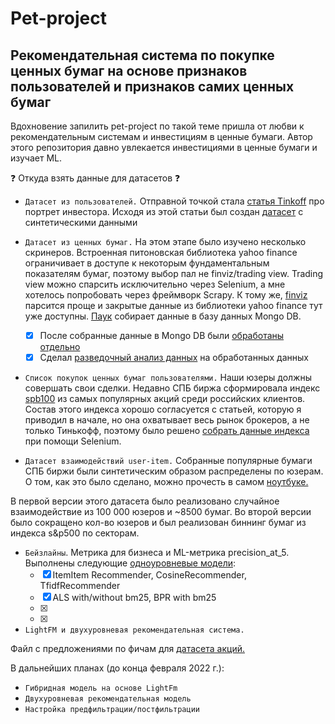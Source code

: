 # Pet-project
## Рекомендательная система по покупке ценных бумаг на основе признаков пользователей и признаков самих ценных бумаг

Вдохновение запилить pet-project по такой теме пришла от любви к рекомендательным системам и инвестициям в ценные бумаги. 
Автор этого репозитория давно увлекается инвестициями в ценные бумаги и изучает ML.

❓ Откуда взять данные для датасетов ❓

* `Датасет из пользователей.` Отправной точкой стала [статья Tinkoff](https://www.tinkoff.ru/invest/news/616676/) про портрет инвестора. Исходя из этой статьи
был создан [датасет](https://github.com/lyutov89/project_share_recommendation/blob/master/users/Data_collection_for_pet_project.ipynb) с синтетическими данными 

* `Датасет из ценных бумаг.` На этом этапе было изучено несколько скринеров. Встроенная питоновская библиотека yahoo finance ограничивает в доступе к некоторым фундаментальным показателям бумаг, поэтому выбор пал не finviz/trading view. Trading view можно спарсить исключительно через Selenium, а мне хотелось попробовать через фреймворк Scrapy. К тому же, [finviz](https://finviz.com/) парсится проще и закрытые данные из библиотеки yahoo finance тут уже доступны. [Паук](https://github.com/lyutov89/project_share_recommendation/tree/master/shares_parsing/finviz_parsing) собирает данные в базу данных Mongo DB.
    - [X] После собранные данные в Mongo DB были [обработаны отдельно](https://github.com/lyutov89/project_share_recommendation/blob/master/items_shares/items_treatment.ipynb) 
    - [X] Сделал [разведочный анализ данных](https://github.com/lyutov89/project_share_recommendation/blob/master/items_shares/finviz_shares_short_eda.ipynb) на обработанных данных

* `Список покупок ценных бумаг пользователями.` Наши юзеры должны совершать свои сделки. Недавно СПБ биржа сформировала индекс [spb100](https://spbexchange.ru/ru/stocks/index/SPB100/) из самых популярных акций среди российских клиентов. Состав этого индекса хорошо согласуется с статьей, которую я приводил в начале, но она охватывает весь рынок брокеров, а не только Тинькофф, поэтому было решено [собрать данные индекса](https://github.com/lyutov89/project_share_recommendation/tree/master/shares_parsing/spb_shares) при помощи Selenium.

* `Датасет взаимодействий user-item.` Собранные популярные бумаги СПБ биржи были синтетическим образом распределены по юзерам. О том, как это было сделано, можно прочесть в самом [ноутбуке.](https://github.com/lyutov89/project_share_recommendation/blob/master/interactions/interactions.ipynb)

В первой версии этого датасета было реализовано случайное взаимодействие из 100 000 юзеров и ~8500 бумаг. 
Во второй версии было сокращено кол-во юзеров и был реализован биннинг бумаг из индекса s&p500 по секторам.

* `Бейзлайны`. Метрика для бизнеса и ML-метрика precision_at_5. Выполнены следующие [одноуровневые модели](https://github.com/lyutov89/Project_share_recommendation/blob/dev-base/baselines/baselines.ipynb): 
    - [X] ItemItem Recommender, CosineRecommender, TfidfRecommender   
    - [X] ALS with/without bm25, BPR with bm25 
    - [X]
    - [X]
   
* `LightFM и двухуровневая рекомендательная система.`

Файл с предложениями по фичам для [датасета акций.](https://github.com/lyutov89/Project_share_recommendation/tree/two-step-system/2_step_recsys)


   В дальнейших планах (до конца февраля 2022 г.):
* `Гибридная модель на основе LightFm`   
* `Двухуровневая рекомендательная модель`
* `Настройка предфильтрации/постфильтрации`

